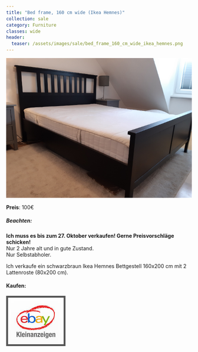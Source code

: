 ```yaml
---
title: "Bed frame, 160 cm wide (Ikea Hemnes)"
collection: sale
category: Furniture
classes: wide
header: 
  teaser: /assets/images/sale/bed_frame_160_cm_wide_ikea_hemnes.png
---
```




<a href="https://www.ebay-kleinanzeigen.de/s-anzeige/ikea-hemnes-bettgestell-160x200-cm-mit-lattenroste/1540599885-81-9420">
  <img src="/assets/images/sale/bed_frame_160_cm_wide_ikea_hemnes.png" alt="Bed frame, 160 cm wide (Ikea Hemnes)">
</a>

**Preis**: 100€

##### Beachten:
**Ich muss es bis zum 27. Oktober verkaufen! Gerne Preisvorschläge schicken!**<br>
Nur 2 Jahre alt und in gute Zustand.<br>
Nur Selbstabholer.

Ich verkaufe ein schwarzbraun Ikea Hemnes Bettgestell 160x200 cm mit 2 Lattenroste (80x200 cm). 



#### Kaufen:
<a href="https://www.ebay-kleinanzeigen.de/s-anzeige/ikea-hemnes-bettgestell-160x200-cm-mit-lattenroste/1540599885-81-9420">
  <img src="/assets/images/ebay.png" alt="Ebay Kleinanzeigen" style="border: 5px solid #555">
</a>

